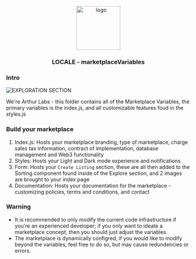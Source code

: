 <div align="center">
<img src="https://i.ibb.co/CMKZrPj/Group-1739.png" alt="logo" width="120" height="120" />
</div>

<h3 align="center">LOCALE - marketplaceVariables</h3>

### Intro

![EXPLORATION SECTION](https://i.ibb.co/jJwDjDq/image-2024-05-06-105734553.png)

We're Arthur Labs - this folder contains all of the Marketplace Variables, the primary variables is the index.js, and all customizable features foud in the styles.js

### Build your marketplace

1.  Index.js: Hosts your marketplace branding, type of marketplace, charge sales tax information, contract of implementation, database management and Web3 functionality
2.  Styles: Hosts your Light and Dark mode experience and notifications
3.  Form: Hosts your `Create Listing` section, these are all then added to the Sorting component found inside of the Explore section, and 2 images are brought to your index page
4.  Documentation: Hosts your documentation for the marketplace - customizing policies, terms and conditions, and contact


### Warning

* It is recommended to only modify the current code infrastructure if you're an experienced developer; if you only want to ideate a marketplace concept, then you should just adjust the variables. 
* The marketplace is dynamically configred, if you would like to modify beyond the variables, feel free to do so, but may cause redundencies or errors.
